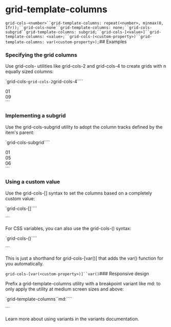 # grid-template-columns

`grid-cols-<number>``grid-template-columns: repeat(<number>, minmax(0, 1fr));``grid-cols-none``grid-template-columns: none;``grid-cols-subgrid``grid-template-columns: subgrid;``grid-cols-[<value>]``grid-template-columns: <value>;``grid-cols-(<custom-property>)``grid-template-columns: var(<custom-property>);`## Examples

### Specifying the grid columns

Use grid-cols-<number> utilities like grid-cols-2 and grid-cols-4 to create grids with n equally sized columns:

`grid-cols-<number>``grid-cols-2``grid-cols-4````
<div class="grid grid-cols-4 gap-4">  <div>01</div>  <!-- ... -->  <div>09</div></div>
```

### Implementing a subgrid

Use the grid-cols-subgrid utility to adopt the column tracks defined by the item's parent:

`grid-cols-subgrid````
<div class="grid grid-cols-4 gap-4">  <div>01</div>  <!-- ... -->  <div>05</div>  <div class="col-span-3 grid grid-cols-subgrid gap-4">    <div class="col-start-2">06</div>  </div></div>
```

### Using a custom value

Use the grid-cols-[<value>] syntax to set the columns based on a completely custom value:

`grid-cols-[<value>]````
<div class="grid-cols-[200px_minmax(900px,_1fr)_100px] ...">  <!-- ... --></div>
```

For CSS variables, you can also use the grid-cols-(<custom-property>) syntax:

`grid-cols-(<custom-property>)````
<div class="grid-cols-(--my-grid-cols) ...">  <!-- ... --></div>
```

This is just a shorthand for grid-cols-[var(<custom-property>)] that adds the var() function for you automatically.

`grid-cols-[var(<custom-property>)]``var()`### Responsive design

Prefix a grid-template-columns utility with a breakpoint variant like md: to only apply the utility at medium screen sizes and above:

`grid-template-columns``md:````
<div class="grid grid-cols-1 md:grid-cols-6 ...">  <!-- ... --></div>
```

Learn more about using variants in the variants documentation.

